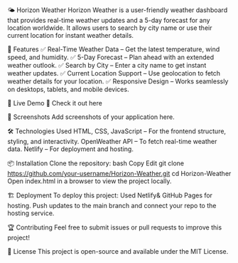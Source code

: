 🌤 Horizon Weather
Horizon Weather is a user-friendly weather dashboard that provides real-time weather updates and a 5-day forecast for any location worldwide. It allows users to search by city name or use their current location for instant weather details.

🌟 Features
✅ Real-Time Weather Data – Get the latest temperature, wind speed, and humidity.
✅ 5-Day Forecast – Plan ahead with an extended weather outlook.
✅ Search by City – Enter a city name to get instant weather updates.
✅ Current Location Support – Use geolocation to fetch weather details for your location.
✅ Responsive Design – Works seamlessly on desktops, tablets, and mobile devices.

🚀 Live Demo
🔗 Check it out here

📸 Screenshots
Add screenshots of your application here.

🛠️ Technologies Used
HTML, CSS, JavaScript – For the frontend structure, styling, and interactivity.
OpenWeather API – To fetch real-time weather data.
Netlify – For deployment and hosting.

📦 Installation
Clone the repository:
bash
Copy
Edit
git clone https://github.com/your-username/Horizon-Weather.git
cd Horizon-Weather
Open index.html in a browser to view the project locally.

🏗 Deployment
To deploy this project:
Used Netlify& GitHub Pages for hosting.
Push updates to the main branch and connect your repo to the hosting service.

🏆 Contributing
Feel free to submit issues or pull requests to improve this project!

📜 License
This project is open-source and available under the MIT License.
